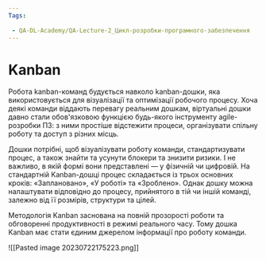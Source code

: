 ```yaml
---
Tags:
 
 - QA-DL-Academy/QA-Lecture-2_Цикл-розробки-програмного-забезпечення
---
```


# Kanban

Робота kanban-команд будується навколо kanban-дошки, яка використовується для візуалізації та оптимізації робочого процесу. Хоча деякі команди віддають перевагу реальним дошкам, віртуальні дошки давно стали обов'язковою функцією будь-якого інструменту agile-розробки ПЗ: з ними простіше відстежити процеси, організувати спільну роботу та доступ з різних місць.

Дошки потрібні, щоб візуалізувати роботу команди, стандартизувати процес, а також знайти та усунути блокери та знизити ризики. І не важливо, в якій формі вони представлені — у фізичній чи цифровій. На стандартній Kanban-дошці процес складається із трьох основних кроків: «Заплановано», «У роботі» та «Зроблено». Однак дошку можна налаштувати відповідно до процесу, прийнятого в тій чи іншій команді, залежно від її розмірів, структури та цілей.

Методологія Kanban заснована на повній прозорості роботи та обговоренні продуктивності в режимі реального часу. Тому дошка Kanban має стати єдиним джерелом інформації про роботу команди.

![[Pasted image 20230722175223.png]]